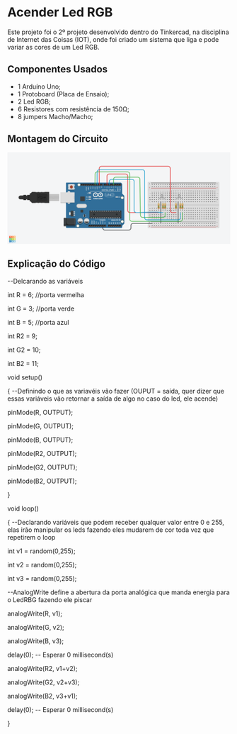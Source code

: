 # Acender Led RGB

Este projeto foi o 2º projeto desenvolvido dentro do Tinkercad, na disciplina de Internet das Coisas 
(IOT), onde foi criado um sistema que liga e pode variar as cores de um Led RGB.

## Componentes Usados 

- 1 Arduíno Uno;
- 1 Protoboard (Placa de Ensaio);
- 2 Led RGB;
- 6 Resistores com resistência de 150Ω;
- 8 jumpers Macho/Macho;
  

## Montagem do Circuito
![Imagem do Circuito](/LedRGB/LedRGB.png)

## Explicação do Código
--Delcarando as variáveis


int R = 6;  //porta vermelha

int G = 3;  //porta verde

int B = 5;  //porta azul


int R2 = 9;  

int G2 = 10;  

int B2 = 11; 


void setup()

{
--Definindo o que as variavéis vão fazer
(OUPUT = saída, quer dizer que essas variáveis vão retornar a saída de algo
no caso do led, ele acende)

  pinMode(R, OUTPUT);
  
  pinMode(G, OUTPUT);
  
  pinMode(B, OUTPUT);


  
  pinMode(R2, OUTPUT);
  
  pinMode(G2, OUTPUT);
  
  pinMode(B2, OUTPUT);

  
}

void loop()

{
--Declarando variáveis que podem receber qualquer valor entre 0 e 255, 
elas irão manipular os leds fazendo eles mudarem de cor toda vez que repetirem o loop


  int v1 = random(0,255);
  
  int v2 = random(0,255);
  
  int v3 = random(0,255);

  --AnalogWrite define a abertura da porta analógica que manda energia para o LedRBG fazendo ele piscar

  analogWrite(R, v1);
  
  analogWrite(G, v2);
  
  analogWrite(B, v3);

  delay(0); -- Esperar 0 millisecond(s)

  
  analogWrite(R2, v1+v2);
  
  analogWrite(G2, v2+v3);
  
  analogWrite(B2, v3+v1);
  
  delay(0); -- Esperar 0 millisecond(s)
  
}
